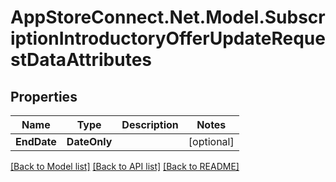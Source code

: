 # AppStoreConnect.Net.Model.SubscriptionIntroductoryOfferUpdateRequestDataAttributes

## Properties

Name | Type | Description | Notes
------------ | ------------- | ------------- | -------------
**EndDate** | **DateOnly** |  | [optional] 

[[Back to Model list]](../README.md#documentation-for-models) [[Back to API list]](../README.md#documentation-for-api-endpoints) [[Back to README]](../README.md)

